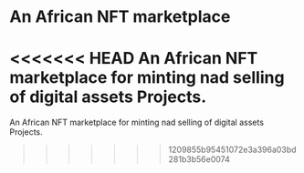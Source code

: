# An African NFT marketplace 

<<<<<<< HEAD
An African NFT marketplace for minting nad selling of digital assets  Projects.
=======
An African NFT marketplace for minting nad selling of digital assets  Projects.
>>>>>>> 1209855b95451072e3a396a03bd281b3b56e0074
